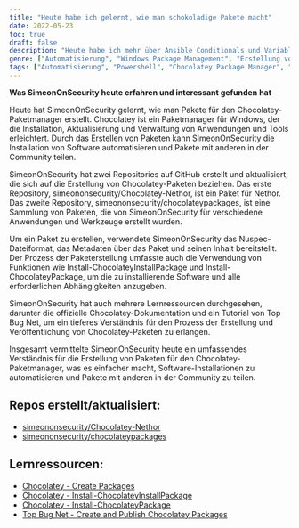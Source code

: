 ```yaml
---
title: "Heute habe ich gelernt, wie man schokoladige Pakete macht"
date: 2022-05-23
toc: true
draft: false
description: "Heute habe ich mehr über Ansible Conditionals und Variablenmanagement gelernt"
genre: ["Automatisierung", "Windows Package Management", "Erstellung von Paketen", "Package Management", "Infrastruktur als Code (IaC)", "Bereitstellung von Windows-Software", "Software-Paketierung", "Windows Automation", "Paket-Repositories", "Windows Tools"]
tags: ["Automatisierung", "Powershell", "Chocolatey Package Manager", "Schokoladig", "Choco", "Paketerstellung", "Paketautomatisierung", "Nuspec", "Nethor", "Windows-Paketmanager", "IAC", "Infrastruktur als Code", "Bereitstellung von Windows-Software", "Software-Verpackung", "Ablagemanagement", "Paket-Sharing", "Schokoladige Dokumentation", "Lehrgang", "Paketveröffentlichung"]
---
```


**Was SimeonOnSecurity heute erfahren und interessant gefunden hat**

Heute hat SimeonOnSecurity gelernt, wie man Pakete für den Chocolatey-Paketmanager erstellt. Chocolatey ist ein Paketmanager für Windows, der die Installation, Aktualisierung und Verwaltung von Anwendungen und Tools erleichtert. Durch das Erstellen von Paketen kann SimeonOnSecurity die Installation von Software automatisieren und Pakete mit anderen in der Community teilen.

SimeonOnSecurity hat zwei Repositories auf GitHub erstellt und aktualisiert, die sich auf die Erstellung von Chocolatey-Paketen beziehen. Das erste Repository, simeononsecurity/Chocolatey-Nethor, ist ein Paket für Nethor. Das zweite Repository, simeononsecurity/chocolateypackages, ist eine Sammlung von Paketen, die von SimeonOnSecurity für verschiedene Anwendungen und Werkzeuge erstellt wurden.

Um ein Paket zu erstellen, verwendete SimeonOnSecurity das Nuspec-Dateiformat, das Metadaten über das Paket und seinen Inhalt bereitstellt. Der Prozess der Paketerstellung umfasste auch die Verwendung von Funktionen wie Install-ChocolateyInstallPackage und Install-ChocolateyPackage, um die zu installierende Software und alle erforderlichen Abhängigkeiten anzugeben.

SimeonOnSecurity hat auch mehrere Lernressourcen durchgesehen, darunter die offizielle Chocolatey-Dokumentation und ein Tutorial von Top Bug Net, um ein tieferes Verständnis für den Prozess der Erstellung und Veröffentlichung von Chocolatey-Paketen zu erlangen.

Insgesamt vermittelte SimeonOnSecurity heute ein umfassendes Verständnis für die Erstellung von Paketen für den Chocolatey-Paketmanager, was es einfacher macht, Software-Installationen zu automatisieren und Pakete mit anderen in der Community zu teilen.

## Repos erstellt/aktualisiert:
- [simeononsecurity/Chocolatey-Nethor](https://github.com/simeononsecurity/Chocolatey-Nethor)
- [simeononsecurity/chocolateypackages](https://github.com/simeononsecurity/chocolateypackages)

## Lernressourcen:
- [Chocolatey - Create Packages](https://docs.chocolatey.org/en-us/create/create-packages#nuspec)
- [Chocolatey - Install-ChocolateyInstallPackage](https://docs.chocolatey.org/en-us/create/functions/install-chocolateyinstallpackage)
- [Chocolatey - Install-ChocolateyPackage](https://docs.chocolatey.org/en-us/create/functions/install-chocolateypackage)
- [Top Bug Net - Create and Publish Chocolatey Packages](https://www.topbug.net/blog/2012/07/02/a-simple-tutorial-create-and-publish-chocolatey-packages/)